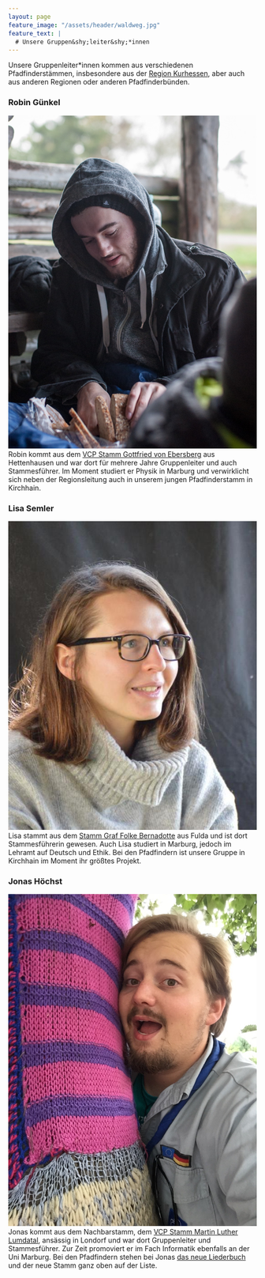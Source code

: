 ```yaml
---
layout: page
feature_image: "/assets/header/waldweg.jpg"
feature_text: |
  # Unsere Gruppen&shy;leiter&shy;*innen
---
```


Unsere Gruppenleiter*innen kommen aus verschiedenen Pfadfinderstämmen, insbesondere aus der [Region Kurhessen](https://vcp-kurhessen.info), aber auch aus anderen Regionen oder anderen Pfadfinderbünden.

### Robin Günkel

![Bild von Robin Günkel](/assets/gruppenleiterinnen/robin_1.jpg#onethird) Robin kommt aus dem [VCP Stamm Gottfried von Ebersberg](https://vcphettenhausen.wordpress.com/) aus Hettenhausen und war dort für mehrere Jahre Gruppenleiter und auch Stammesführer. Im Moment studiert er Physik in Marburg und verwirklicht sich neben der Regionsleitung auch in unserem jungen Pfadfinderstamm in Kirchhain.

### Lisa Semler

![Bild von Lisa Semler](/assets/gruppenleiterinnen/lisa_2.jpg#onethird) Lisa stammt aus dem [Stamm Graf Folke Bernadotte](http://vcp-fd.de) aus Fulda und ist dort Stammesführerin gewesen. Auch Lisa studiert in Marburg, jedoch im Lehramt auf Deutsch und Ethik. Bei den Pfadfindern ist unsere Gruppe in Kirchhain im Moment ihr größtes Projekt.

### Jonas Höchst

![Bild von Jonas Höchst](/assets/gruppenleiterinnen/jonas_1.jpg#onethird) Jonas kommt aus dem Nachbarstamm, dem [VCP Stamm Martin Luther Lumdatal](https://www.vcp-lumdatal.de), ansässig in Londorf und war dort Gruppenleiter und Stammesführer. Zur Zeit promoviert er im Fach Informatik ebenfalls an der Uni Marburg. Bei den Pfadfindern stehen bei Jonas [das neue Liederbuch](https://github.com/vcp-kurhessen/Pfadiralala-IV/) und der neue Stamm ganz oben auf der Liste. 